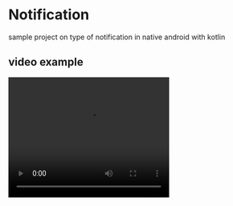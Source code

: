 # Notification
sample project on type of notification in native android with kotlin

## video example

<video width="320" height="240" controls>
  <source src="Notification/blob/master/VideoShot/20210407-180253-720x1560.mp4" type="video/mp4">
</video>
